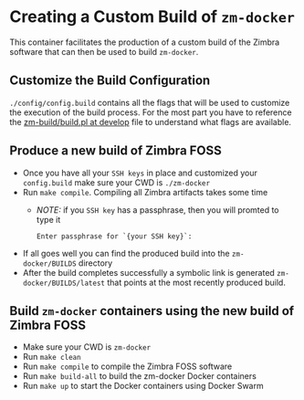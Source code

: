 # Creating a Custom Build of `zm-docker`
This container facilitates the production of a custom build of the Zimbra software that can then be used to build `zm-docker`.

## Customize the Build Configuration
`./config/config.build` contains all the flags that will be used to customize the execution of the build process. For the most part you have to reference the [zm-build/build.pl at develop](https://github.com/Zimbra/zm-build/blob/develop/build.pl) file to understand what flags are available.

## Produce a new build of Zimbra FOSS
- Once you have all your `SSH keys` in place and customized your `config.build` make sure your CWD is `./zm-docker`
- Run `make compile`. Compiling all Zimbra artifacts takes some time
  - *NOTE:* if you `SSH key` has a passphrase, then you will promted to type it

		Enter passphrase for `{your SSH key}`:

- If all goes well you can find the produced build into the `zm-docker/BUILDS` directory
- After the build completes successfully a symbolic link is generated `zm-docker/BUILDS/latest` that points at the most recently produced build.

## Build `zm-docker` containers using the new build of Zimbra FOSS
- Make sure your CWD is `zm-docker`
- Run `make clean`
- Run `make compile` to compile the Zimbra FOSS software
- Run `make build-all` to build the zm-docker Docker containers
- Run `make up` to start the Docker containers using Docker Swarm
